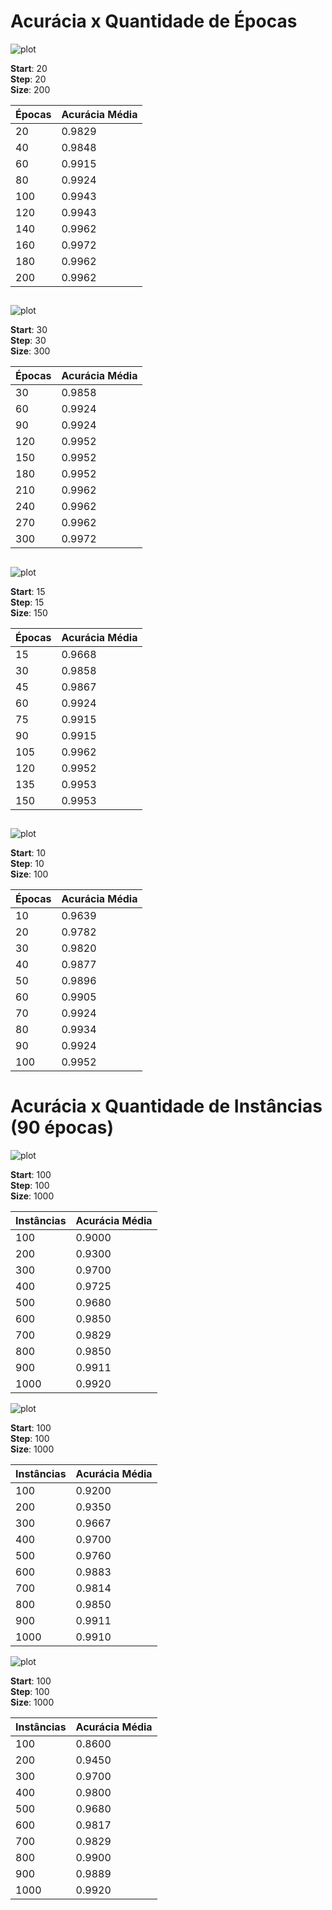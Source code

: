 # Acurácia x Quantidade de Épocas

![plot](./plot/accuracy_by_epochs_by_step_20.png)

**Start**: 20 <br>
**Step**: 20 <br>
**Size**: 200 <br>

| Épocas | Acurácia Média |
|--------|-----------------|
| 20     | 0.9829          |
| 40     | 0.9848          |
| 60     | 0.9915          |
| 80     | 0.9924          |
| 100    | 0.9943          |
| 120    | 0.9943          |
| 140    | 0.9962          |
| 160    | 0.9972          |
| 180    | 0.9962          |
| 200    | 0.9962          |


##
![plot](./plot/accuracy_by_epochs_by_step_30.png)


**Start**: 30 <br>
**Step**: 30 <br>
**Size**: 300 <br>

| Épocas | Acurácia Média |
|--------|-----------------|
| 30     | 0.9858          |
| 60     | 0.9924          |
| 90     | 0.9924          |
| 120    | 0.9952          |
| 150    | 0.9952          |
| 180    | 0.9952          |
| 210    | 0.9962          |
| 240    | 0.9962          |
| 270    | 0.9962          |
| 300    | 0.9972          |

##
![plot](./plot/accuracy_by_epochs_by_step_15.png)


**Start**: 15 <br>
**Step**: 15 <br>
**Size**: 150 <br>

| Épocas | Acurácia Média |
|--------|-----------------|
| 15     | 0.9668          |
| 30     | 0.9858          |
| 45     | 0.9867          |
| 60     | 0.9924          |
| 75     | 0.9915          |
| 90     | 0.9915          |
| 105    | 0.9962          |
| 120    | 0.9952          |
| 135    | 0.9953          |
| 150    | 0.9953          |

##
![plot](./plot/accuracy_by_epochs_by_step_10.png)


**Start**: 10 <br>
**Step**: 10 <br>
**Size**: 100 <br>

| Épocas | Acurácia Média |
|--------|-----------------|
| 10     | 0.9639          |
| 20     | 0.9782          |
| 30     | 0.9820          |
| 40     | 0.9877          |
| 50     | 0.9896          |
| 60     | 0.9905          |
| 70     | 0.9924          |
| 80     | 0.9934          |
| 90     | 0.9924          |
| 100    | 0.9952          |


# Acurácia x Quantidade de Instâncias (90 épocas)

![plot](./plot/accuracy_by_sample_size_01.png)


**Start**: 100 <br>
**Step**: 100 <br>
**Size**: 1000 <br>

| Instâncias | Acurácia Média  |
|------------|-----------------|
| 100        | 0.9000          |
| 200        | 0.9300          |
| 300        | 0.9700          |
| 400        | 0.9725          |
| 500        | 0.9680          |
| 600        | 0.9850          |
| 700        | 0.9829          |
| 800        | 0.9850          |
| 900        | 0.9911          |
| 1000       | 0.9920          |


![plot](./plot/accuracy_by_sample_size_02.png)

**Start**: 100 <br>
**Step**: 100 <br>
**Size**: 1000 <br>

| Instâncias | Acurácia Média  |
|------------|-----------------|
| 100        | 0.9200          |
| 200        | 0.9350          |
| 300        | 0.9667          |
| 400        | 0.9700          |
| 500        | 0.9760          |
| 600        | 0.9883          |
| 700        | 0.9814          |
| 800        | 0.9850          |
| 900        | 0.9911          |
| 1000       | 0.9910          |


![plot](./plot/accuracy_by_sample_size_03.png)

**Start**: 100 <br>
**Step**: 100 <br>
**Size**: 1000 <br>

| Instâncias | Acurácia Média  |
|------------|-----------------|
| 100        | 0.8600          |
| 200        | 0.9450          |
| 300        | 0.9700          |
| 400        | 0.9800          |
| 500        | 0.9680          |
| 600        | 0.9817          |
| 700        | 0.9829          |
| 800        | 0.9900          |
| 900        | 0.9889          |
| 1000       | 0.9920          |